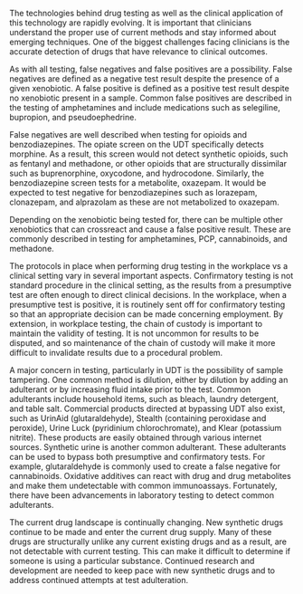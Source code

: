 The technologies behind drug testing as well as the clinical application of this technology are rapidly evolving. It is important that clinicians understand the proper use of current methods and stay informed about emerging techniques. One of the biggest challenges facing clinicians is the accurate detection of drugs that have relevance to clinical outcomes.

As with all testing, false negatives and false positives are a possibility. False negatives are defined as a negative test result despite the presence of a given xenobiotic. A false positive is defined as a positive test result despite no xenobiotic present in a sample. Common false positives are described in the testing of amphetamines and include medications such as selegiline, bupropion, and pseudoephedrine.

False negatives are well described when testing for opioids and benzodiazepines. The opiate screen on the UDT specifically detects morphine. As a result, this screen would not detect synthetic opioids, such as fentanyl and methadone, or other opioids that are structurally dissimilar such as buprenorphine, oxycodone, and hydrocodone. Similarly, the benzodiazepine screen tests for a metabolite, oxazepam. It would be expected to test negative for benzodiazepines such as lorazepam, clonazepam, and alprazolam as these are not metabolized to oxazepam.

Depending on the xenobiotic being tested for, there can be multiple other xenobiotics that can crossreact and cause a false positive result. These are commonly described in testing for amphetamines, PCP, cannabinoids, and methadone.

The protocols in place when performing drug testing in the workplace vs a clinical setting vary in several important aspects. Confirmatory testing is not standard procedure in the clinical setting, as the results from a presumptive test are often enough to direct clinical decisions. In the workplace, when a presumptive test is positive, it is routinely sent off for confirmatory testing so that an appropriate decision can be made concerning employment. By extension, in workplace testing, the chain of custody is important to maintain the validity of testing. It is not uncommon for results to be disputed, and so maintenance of the chain of custody will make it more difficult to invalidate results due to a procedural problem.

A major concern in testing, particularly in UDT is the possibility of sample tampering. One common method is dilution, either by dilution by adding an adulterant or by increasing fluid intake prior to the test. Common adulterants include household items, such as bleach, laundry detergent, and table salt. Commercial products directed at bypassing UDT also exist, such as UrinAid (glutaraldehyde), Stealth (containing peroxidase and peroxide), Urine Luck (pyridinium chlorochromate), and Klear (potassium nitrite). These products are easily obtained through various internet sources. Synthetic urine is another common adulterant. These adulterants can be used to bypass both presumptive and confirmatory tests. For example, glutaraldehyde is commonly used to create a false negative for cannabinoids. Oxidative additives can react with drug and drug metabolites and make them undetectable with common immunoassays. Fortunately, there have been advancements in laboratory testing to detect common adulterants.

The current drug landscape is continually changing. New synthetic drugs continue to be made and enter the current drug supply. Many of these drugs are structurally unlike any current existing drugs and as a result, are not detectable with current testing. This can make it difficult to determine if someone is using a particular substance. Continued research and development are needed to keep pace with new synthetic drugs and to address continued attempts at test adulteration.